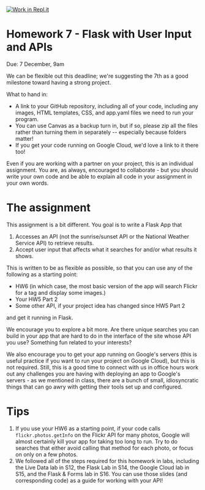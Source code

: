 [![Work in Repl.it](https://classroom.github.com/assets/work-in-replit-14baed9a392b3a25080506f3b7b6d57f295ec2978f6f33ec97e36a161684cbe9.svg)](https://classroom.github.com/online_ide?assignment_repo_id=3747208&assignment_repo_type=AssignmentRepo)
# Homework 7 - Flask with User Input and APIs
Due: 7 December, 9am

We can be flexible out this deadline; we're suggesting the 7th as a good milestone toward having a strong project.

What to hand in: 
- A link to your GitHub repository, including all of your code, including any images, HTML templates, CSS, and app.yaml files we need to run your program.
- You can use Canvas as a backup turn in, but if so, please zip all the files rather than turning them in separately -- especially because folders matter!
- If you get your code running on Google Cloud, we'd love a link to it there too!

Even if you are working with a partner on your project, this is an individual assignment. You are, as always, encouraged to collaborate - but you should write your own code and be able to explain all code in your assignment in your own words.

# The assignment
This assignment is a bit different. You goal is to write a Flask App that
1. Accesses an API (not the sunrise/sunset API or the National Weather Service API) to retrieve results.
2. Accept user input that affects what it searches for and/or what results it shows.

This is written to be as flexible as possible, so that you can use any of the following as a starting point:
- HW6 (in which case, the most basic version of the app will search Flickr for a tag and display some images.) 
- Your HW5 Part 2
- Some other API, if your project idea has changed since HW5 Part 2

and get it running in Flask. 

We encourage you to explore a bit more. Are there unique searches you can build in your app that are hard to do in the interface of the site whose API you use? Something fun related to your interests?

We also encourage you to get your app running on Google's servers (this is useful practice if you want to run your project on Google Cloud), but this is not required. Still, this is a good time to connect with us in office hours work out any challenges you are having with deploying an app to Google's servers - as we mentioned in class, there are a bunch of small, idiosyncratic things that can go awry with getting their tools set up and configured.

# Tips
1. If you use your HW6 as a starting point, if your code calls  `flickr.photos.getInfo` on the Flickr API for many photos, Google will almost certainly kill your app for taking too long to run. Try to do searches that either avoid calling that method for each photo, or focus on only on a few photos.
2. We followed all of the steps required for this homework in labs, including the Live Data lab in S12, the Flask Lab in S14, the Google Cloud lab in S15, and the Flask & Forms lab in S16. You can use those slides (and corresponding code) as a guide for working with your API!